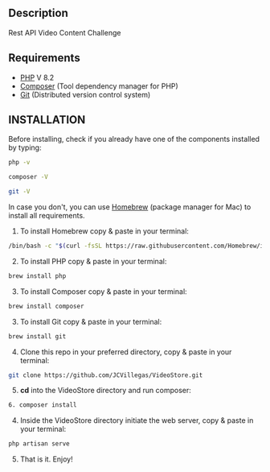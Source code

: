 ## Description
Rest API Video Content Challenge
## Requirements

- [PHP](https://www.php.net/) V 8.2
- [Composer](https://getcomposer.org/) (Tool dependency manager for PHP)
- [Git](https://git-scm.com/) (Distributed version control system)

## INSTALLATION

Before installing, check if you already have one of the components installed by typing:
```bash
php -v
```
```bash
composer -V
```
```bash
git -V
```

In case you don't, you can use [Homebrew](https://brew.sh/) (package manager for Mac) to install all requirements.

1. To install Homebrew copy & paste in your terminal:
```bash
/bin/bash -c "$(curl -fsSL https://raw.githubusercontent.com/Homebrew/install/HEAD/install.sh)"
```

2. To install PHP copy & paste in your terminal:
```bash
brew install php
```

3. To install Composer copy & paste in your terminal:
```bash
brew install composer
```

3. To install Git copy & paste in your terminal:
```bash
brew install git
```
4. Clone this repo in your preferred directory, copy & paste in your terminal:
```bash
git clone https://github.com/JCVillegas/VideoStore.git
```

5. **cd** into the VideoStore directory and run composer:
```bash
6. composer install
```

4. Inside the VideoStore directory  initiate the web server, copy & paste in your terminal:
```bash
php artisan serve
```

5. That is it. Enjoy!

